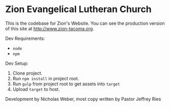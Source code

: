 # Zion Evangelical Lutheran Church

This is the codebase for Zion's Website. You can see the production version of this site at http://www.zion-tacoma.org.

Dev Requirements:
- `node`
- `npm`

Dev Setup:
 1. Clone project. 
 2. Run `npm install` in project root. 
 3. Run `gulp` from project root to get assets into  `target`
 4. Upload `target` to host.

Development by Nicholas Weber, most copy written by Pastor Jeffrey Ries 
